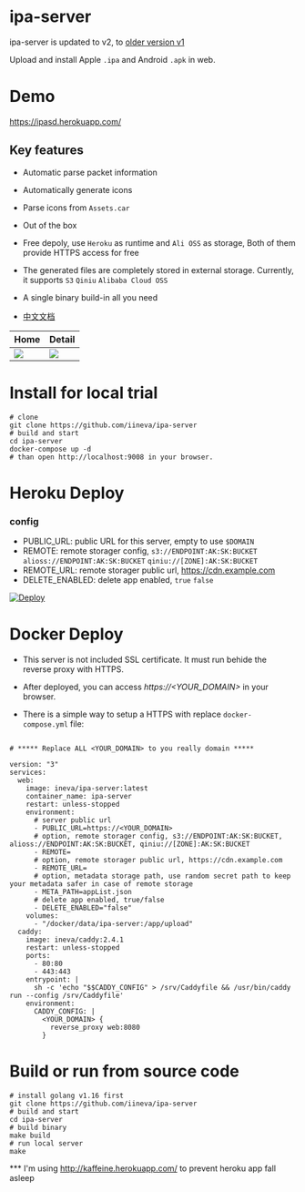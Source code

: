 # ipa-server

ipa-server is updated to v2, to [older version v1](https://github.com/iineva/ipa-server/tree/v1)

Upload and install Apple `.ipa` and Android `.apk` in web.

# Demo

<https://ipasd.herokuapp.com/>

## Key features

* Automatic parse packet information
* Automatically generate icons
* Parse icons from `Assets.car` 
* Out of the box
* Free depoly, use `Heroku` as runtime and `Ali OSS` as storage, Both of them provide HTTPS access for free
* The generated files are completely stored in external storage. Currently, it supports `S3` `Qiniu` `Alibaba Cloud OSS`
* A single binary build-in all you need

* [中文文档](README_zh.md)

Home | Detail |
 --- | ---
![](snapshot/en/1.jpg) | ![](snapshot/en/2.jpg)

# Install for local trial

```shell
# clone
git clone https://github.com/iineva/ipa-server
# build and start
cd ipa-server
docker-compose up -d
# than open http://localhost:9008 in your browser.
```

# Heroku Deploy

### config

* PUBLIC_URL: public URL for this server, empty to use `$DOMAIN`
* REMOTE: remote storager config, `s3://ENDPOINT:AK:SK:BUCKET` `alioss://ENDPOINT:AK:SK:BUCKET` `qiniu://[ZONE]:AK:SK:BUCKET`
* REMOTE_URL: remote storager public url, https://cdn.example.com
* DELETE_ENABLED: delete app enabled, `true` `false`

[![Deploy](https://www.herokucdn.com/deploy/button.svg)](https://heroku.com/deploy?template=https://github.com/hautvfami/ipa-server)

# Docker Deploy

* This server is not included SSL certificate. It must run behide the reverse proxy with HTTPS.

* After deployed, you can access *https://\<YOUR_DOMAIN\>* in your browser.

* There is a simple way to setup a HTTPS with replace `docker-compose.yml` file:

```

# ***** Replace ALL <YOUR_DOMAIN> to you really domain *****

version: "3"
services:
  web:
    image: ineva/ipa-server:latest
    container_name: ipa-server
    restart: unless-stopped
    environment:
      # server public url
      - PUBLIC_URL=https://<YOUR_DOMAIN>
      # option, remote storager config, s3://ENDPOINT:AK:SK:BUCKET, alioss://ENDPOINT:AK:SK:BUCKET, qiniu://[ZONE]:AK:SK:BUCKET
      - REMOTE=
      # option, remote storager public url, https://cdn.example.com
      - REMOTE_URL=
      # option, metadata storage path, use random secret path to keep your metadata safer in case of remote storage
      - META_PATH=appList.json
      # delete app enabled, true/false
      - DELETE_ENABLED="false"
    volumes:
      - "/docker/data/ipa-server:/app/upload"
  caddy:
    image: ineva/caddy:2.4.1
    restart: unless-stopped
    ports:
      - 80:80
      - 443:443
    entrypoint: |
      sh -c 'echo "$$CADDY_CONFIG" > /srv/Caddyfile && /usr/bin/caddy run --config /srv/Caddyfile'
    environment:
      CADDY_CONFIG: |
        <YOUR_DOMAIN> {
          reverse_proxy web:8080
        }
```

# Build or run from source code

```shell
# install golang v1.16 first
git clone https://github.com/iineva/ipa-server
# build and start
cd ipa-server
# build binary
make build
# run local server
make
```

*** I'm using http://kaffeine.herokuapp.com/ to prevent heroku app fall asleep